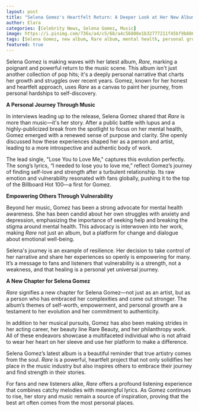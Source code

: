 ```yaml
---
layout: post
title: "Selena Gomez's Heartfelt Return: A Deeper Look at Her New Album and Personal Journey"
author: Elara
categories: [Celebrity News, Selena Gomez, Music]
image: https://i.pinimg.com/736x/a4/c5/68/a4c56808e1b32777211f45bf9b886668.jpg
tags: [Selena Gomez, new album, Rare album, mental health, personal growth, music industry, pop music, celebrity news]
featured: true
---
```


Selena Gomez is making waves with her latest album, *Rare*, marking a poignant and powerful return to the music scene. This album isn't just another collection of pop hits; it's a deeply personal narrative that charts her growth and struggles over recent years. Gomez, known for her honest and heartfelt approach, uses *Rare* as a canvas to paint her journey, from personal hardships to self-discovery.

**A Personal Journey Through Music**

In interviews leading up to the release, Selena Gomez shared that *Rare* is more than music—it's her story. After a public battle with lupus and a highly-publicized break from the spotlight to focus on her mental health, Gomez emerged with a renewed sense of purpose and clarity. She openly discussed how these experiences shaped her as a person and artist, leading to a more introspective and authentic body of work.

The lead single, "Lose You to Love Me," captures this evolution perfectly. The song’s lyrics, “I needed to lose you to love me,” reflect Gomez’s journey of finding self-love and strength after a turbulent relationship. Its raw emotion and vulnerability resonated with fans globally, pushing it to the top of the Billboard Hot 100—a first for Gomez.

**Empowering Others Through Vulnerability**

Beyond her music, Gomez has been a strong advocate for mental health awareness. She has been candid about her own struggles with anxiety and depression, emphasizing the importance of seeking help and breaking the stigma around mental health. This advocacy is interwoven into her work, making *Rare* not just an album, but a platform for change and dialogue about emotional well-being.

Selena's journey is an example of resilience. Her decision to take control of her narrative and share her experiences so openly is empowering for many. It’s a message to fans and listeners that vulnerability is a strength, not a weakness, and that healing is a personal yet universal journey.

**A New Chapter for Selena Gomez**

*Rare* signifies a new chapter for Selena Gomez—not just as an artist, but as a person who has embraced her complexities and come out stronger. The album’s themes of self-worth, empowerment, and personal growth are a testament to her evolution and her commitment to authenticity.

In addition to her musical pursuits, Gomez has also been making strides in her acting career, her beauty line Rare Beauty, and her philanthropy work. All of these endeavors showcase a multifaceted individual who is not afraid to wear her heart on her sleeve and use her platform to make a difference.

Selena Gomez’s latest album is a beautiful reminder that true artistry comes from the soul. *Rare* is a powerful, heartfelt project that not only solidifies her place in the music industry but also inspires others to embrace their journey and find strength in their stories.

For fans and new listeners alike, *Rare* offers a profound listening experience that combines catchy melodies with meaningful lyrics. As Gomez continues to rise, her story and music remain a source of inspiration, proving that the best art often comes from the most personal places.


